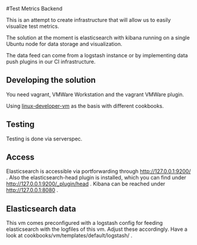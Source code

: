 #Test Metrics Backend

This is an attempt to create infrastructure that will allow us to easily visualize test metrics.

The solution at the moment is elasticsearch with kibana running on a single Ubuntu node for data storage and visualization.

The data feed can come from a logstash instance or by implementing data push plugins in our CI infrastructure.


## Developing the solution

You need vagrant, VMWare Workstation and the vagrant VMWare plugin.

Using [linux-developer-vm](https://github.com/Zuehlke/linux-developer-vm) as the basis with different cookbooks.

## Testing

Testing is done via serverspec.

## Access

Elasticsearch is accessible via portforwarding through http://127.0.0.1:9200/ . Also the elasticsearch-head plugin
is installed, which you can find under http://127.0.0.1:9200/_plugin/head . 
Kibana can be reached under http://127.0.0.1:8080 .

## Elasticsearch data

This vm comes preconfigured with a logstash config for feeding
elasticsearch with the logfiles of this vm. Adjust these accordingly.
Have a look at cookbooks/vm/templates/default/logstash/ .
